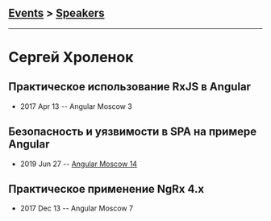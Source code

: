 ## [Events](../README.md) > [Speakers](../speakers.md)
---

# Сергей Хроленок

## Практическое использование RxJS в Angular
- 2017 Apr 13 -- Angular Moscow 3    
## Безопасность и уязвимости в SPA на примере Angular
- 2019 Jun 27 -- [Angular Moscow 14](https://youtu.be/zSKTDIf_yeo)    
## Практическое применение NgRx 4.x
- 2017 Dec 13 -- Angular Moscow 7    
